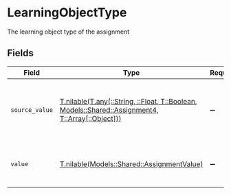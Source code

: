 # LearningObjectType

The learning object type of the assignment


## Fields

| Field                                                                                                                                            | Type                                                                                                                                             | Required                                                                                                                                         | Description                                                                                                                                      |
| ------------------------------------------------------------------------------------------------------------------------------------------------ | ------------------------------------------------------------------------------------------------------------------------------------------------ | ------------------------------------------------------------------------------------------------------------------------------------------------ | ------------------------------------------------------------------------------------------------------------------------------------------------ |
| `source_value`                                                                                                                                   | [T.nilable(T.any(::String, ::Float, T::Boolean, Models::Shared::Assignment4, T::Array[::Object]))](../../models/shared/assignmentsourcevalue.md) | :heavy_minus_sign:                                                                                                                               | The original learning object type from the provider before normalization.                                                                        |
| `value`                                                                                                                                          | [T.nilable(Models::Shared::AssignmentValue)](../../models/shared/assignmentvalue.md)                                                             | :heavy_minus_sign:                                                                                                                               | The StackOne unified learning object type.                                                                                                       |